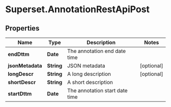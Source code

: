 # Superset.AnnotationRestApiPost

## Properties
Name | Type | Description | Notes
------------ | ------------- | ------------- | -------------
**endDttm** | **Date** | The annotation end date time | 
**jsonMetadata** | **String** | JSON metadata | [optional] 
**longDescr** | **String** | A long description | [optional] 
**shortDescr** | **String** | A short description | 
**startDttm** | **Date** | The annotation start date time | 
